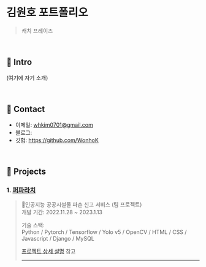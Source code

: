 # 김원호 포트폴리오
>캐치 프레이즈

</br>

## :pushpin: Intro
(여기에 자기 소개)

</br>

## :pushpin: Contact
- 이메일: whkim0701@gmail.com
- 블로그: 
- 깃헙: https://github.com/WonhoK

</br>

## :pushpin: Projects
### 1. [퍼파라치](https://github.com/WonhoK/portfolio/tree/main/puparazzi)
>인공지능 공공시설물 파손 신고 서비스 (팀 프로젝트)  
>개발 기간: 2022.11.28 ~ 2023.1.13  
>  
>기술 스택:  
> Python / Pytorch / Tensorflow / Yolo v5 / OpenCV /
> HTML / CSS / Javascript / Django / MySQL
>  
>[프로젝트 상세 설명](https://github.com/WonhoK/portfolio/tree/main/puparazzi) 참고
>
>---
